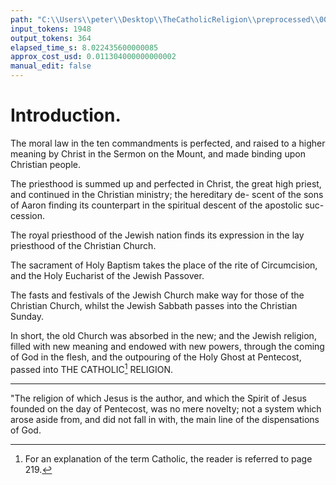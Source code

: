 ```yaml
---
path: "C:\\Users\\peter\\Desktop\\TheCatholicReligion\\preprocessed\\00028.jpg"
input_tokens: 1948
output_tokens: 364
elapsed_time_s: 8.022435600000085
approx_cost_usd: 0.011304000000000002
manual_edit: false
---
```

# Introduction.

The moral law in the ten commandments
is perfected, and raised to a higher meaning by
Christ in the Sermon on the Mount, and made
binding upon Christian people.

The priesthood is summed up and perfected
in Christ, the great high priest, and continued
in the Christian ministry; the hereditary de-
scent of the sons of Aaron finding its counterpart
in the spiritual descent of the apostolic suc-
cession.

The royal priesthood of the Jewish nation
finds its expression in the lay priesthood of
the Christian Church.

The sacrament of Holy Baptism takes the
place of the rite of Circumcision, and the Holy
Eucharist of the Jewish Passover.

The fasts and festivals of the Jewish Church
make way for those of the Christian Church,
whilst the Jewish Sabbath passes into the
Christian Sunday.

In short, the old Church was absorbed in
the new; and the Jewish religion, filled with
new meaning and endowed with new powers,
through the coming of God in the flesh,
and the outpouring of the Holy Ghost
at Pentecost, passed into THE CATHOLIC[^1]
RELIGION.

[^1]: For an explanation of the term Catholic, the reader is referred to page 219.

---

"The religion of which Jesus is the author, and which
the Spirit of Jesus founded on the day of Pentecost, was no
mere novelty; not a system which arose aside from, and did
not fall in with, the main line of the dispensations of God.
